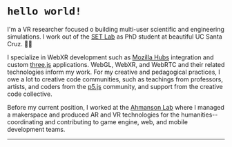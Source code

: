 # `hello world!`
I'm a VR researcher focused o building multi-user scientific and engineering simulations. I work out of the [SET Lab](https://setlab.soe.ucsc.edu/) as PhD student at beautiful UC Santa Cruz. 🌊🌲 

I specialize in WebXR development such as [Mozilla Hubs](https://hubs.mozilla.com/) integration and custom [three.js](https://threejs.org/) applications. WebGL, WebXR, and WebRTC and their related technologies inform my work. For my creative and pedagogical practices, I owe a lot to creative code communities, such as teachings from professors, artists, and coders from the [p5.js](https://p5js.org/) community, and support from the creative code collective.

Before my current position, I worked at the [Ahmanson Lab](https://polymathic.usc.edu/ahmanson-lab) where I managed a makerspace and produced AR and VR technologies for the humanities-- coordinating and contributing to game engine, web, and mobile development teams.
***
